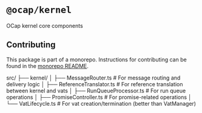 # `@ocap/kernel`

OCap kernel core components

## Contributing

This package is part of a monorepo. Instructions for contributing can be found in the [monorepo README](https://github.com/MetaMask/ocap-kernel#readme).

src/
├── kernel/
│ ├── MessageRouter.ts # For message routing and delivery logic
│ ├── ReferenceTranslator.ts # For reference translation between kernel and vats
│ ├── RunQueueProcessor.ts # For run queue operations
│ ├── PromiseController.ts # For promise-related operations
│ └── VatLifecycle.ts # For vat creation/termination (better than VatManager)
